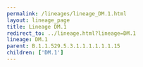 ```yaml
---
permalink: /lineages/lineage_DM.1.html
layout: lineage_page
title: Lineage DM.1
redirect_to: ../lineage.html?lineage=DM.1
lineage: DM.1
parent: B.1.1.529.5.3.1.1.1.1.1.1.15
children: ['DM.1']
---
```

